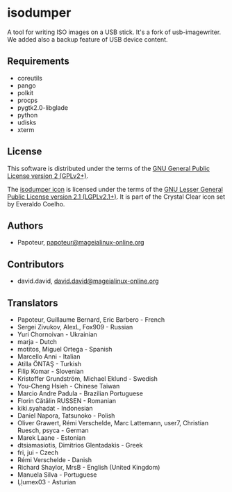 isodumper
=========

A tool for writing ISO images on a USB stick. It's a fork of usb-imagewriter.
We added also a backup feature of USB device content.


Requirements
-------------

- coreutils
- pango
- polkit
- procps
- pygtk2.0-libglade
- python
- udisks
- xterm


License
--------

This software is distributed under the terms of the
[GNU General Public License version 2 (GPLv2+)](COPYING.GPL).

The [isodumper icon](isodumper.svg) is licensed under the terms of the
[GNU Lesser General Public License version 2.1 (LGPLv2.1+)](COPYING.LGPL).
It is part of the Crystal Clear icon set by Everaldo Coelho.


Authors
--------
- Papoteur, <papoteur@mageialinux-online.org>


Contributors
--------
- david.david, <david.david@mageialinux-online.org>


Translators
--------
- Papoteur, Guillaume Bernard, Eric Barbero - French
- Sergei Zivukov, AlexL, Fox909 - Russian
- Yuri Chornoivan - Ukrainian
- marja - Dutch
- motitos, Miguel Ortega - Spanish
- Marcello Anni - Italian
- Atilla ÖNTAŞ - Turkish
- Filip Komar - Slovenian
- Kristoffer Grundström, Michael Eklund - Swedish
- You-Cheng Hsieh - Chinese Taiwan
- Marcio Andre Padula - Brazilian Portuguese
- Florin Cătălin RUSSEN - Romanian
- kiki.syahadat - Indonesian
- Daniel Napora, Tatsunoko - Polish
- Oliver Grawert, Rémi Verschelde, Marc Lattemann, user7, Christian Ruesch, psyca - German
- Marek Laane - Estonian
- dtsiamasiotis, Dimitrios Glentadakis - Greek
- fri, jui - Czech
- Rémi Verschelde - Danish
- Richard Shaylor, MrsB - English (United Kingdom)
- Manuela Silva - Portuguese
- Ḷḷumex03 - Asturian
